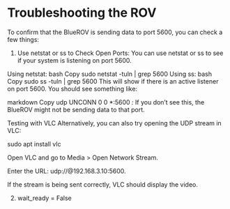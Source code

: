 # Troubleshooting the ROV


To confirm that the BlueROV is sending data to port 5600, you can check a few things:

1. Use netstat or ss to Check Open Ports:
You can use netstat or ss to see if your system is listening on port 5600.

Using netstat:
bash
Copy
sudo netstat -tuln | grep 5600
Using ss:
bash
Copy
sudo ss -tuln | grep 5600
This will show if there is an active listener on port 5600. You should see something like:

markdown
Copy
udp    UNCONN     0      0         *:5600                 *:*
If you don’t see this, the BlueROV might not be sending data to that port.


Testing with VLC
Alternatively, you can also try opening the UDP stream in VLC:

sudo apt install vlc

Open VLC and go to Media > Open Network Stream.

Enter the URL: udp://@192.168.3.10:5600.

If the stream is being sent correctly, VLC should display the video.

2. wait_ready = False